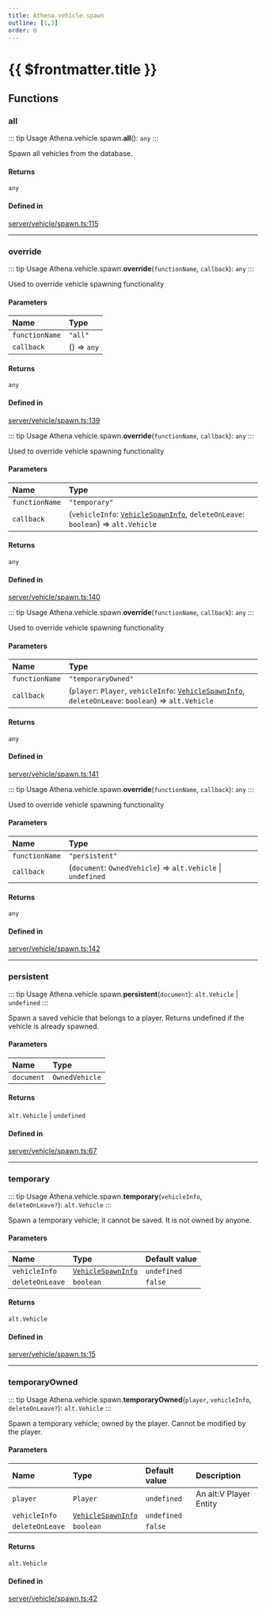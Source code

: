 ```yaml
---
title: Athena.vehicle.spawn
outline: [1,3]
order: 0
---
```


# {{ $frontmatter.title }}


## Functions

### all

::: tip Usage
Athena.vehicle.spawn.**all**(): `any`
:::

Spawn all vehicles from the database.

#### Returns

`any`

#### Defined in

[server/vehicle/spawn.ts:115](https://github.com/Stuyk/altv-athena/blob/0a4b65e/src/core/server/vehicle/spawn.ts#L115)

___

### override

::: tip Usage
Athena.vehicle.spawn.**override**(`functionName`, `callback`): `any`
:::

Used to override vehicle spawning functionality

#### Parameters

| Name | Type |
| :------ | :------ |
| `functionName` | ``"all"`` |
| `callback` | () => `any` |

#### Returns

`any`

#### Defined in

[server/vehicle/spawn.ts:139](https://github.com/Stuyk/altv-athena/blob/0a4b65e/src/core/server/vehicle/spawn.ts#L139)

::: tip Usage
Athena.vehicle.spawn.**override**(`functionName`, `callback`): `any`
:::

Used to override vehicle spawning functionality

#### Parameters

| Name | Type |
| :------ | :------ |
| `functionName` | ``"temporary"`` |
| `callback` | (`vehicleInfo`: [`VehicleSpawnInfo`](../interfaces/server_vehicle_shared_VehicleSpawnInfo.md), `deleteOnLeave`: `boolean`) => `alt.Vehicle` |

#### Returns

`any`

#### Defined in

[server/vehicle/spawn.ts:140](https://github.com/Stuyk/altv-athena/blob/0a4b65e/src/core/server/vehicle/spawn.ts#L140)

::: tip Usage
Athena.vehicle.spawn.**override**(`functionName`, `callback`): `any`
:::

Used to override vehicle spawning functionality

#### Parameters

| Name | Type |
| :------ | :------ |
| `functionName` | ``"temporaryOwned"`` |
| `callback` | (`player`: `Player`, `vehicleInfo`: [`VehicleSpawnInfo`](../interfaces/server_vehicle_shared_VehicleSpawnInfo.md), `deleteOnLeave`: `boolean`) => `alt.Vehicle` |

#### Returns

`any`

#### Defined in

[server/vehicle/spawn.ts:141](https://github.com/Stuyk/altv-athena/blob/0a4b65e/src/core/server/vehicle/spawn.ts#L141)

::: tip Usage
Athena.vehicle.spawn.**override**(`functionName`, `callback`): `any`
:::

Used to override vehicle spawning functionality

#### Parameters

| Name | Type |
| :------ | :------ |
| `functionName` | ``"persistent"`` |
| `callback` | (`document`: `OwnedVehicle`) => `alt.Vehicle` \| `undefined` |

#### Returns

`any`

#### Defined in

[server/vehicle/spawn.ts:142](https://github.com/Stuyk/altv-athena/blob/0a4b65e/src/core/server/vehicle/spawn.ts#L142)

___

### persistent

::: tip Usage
Athena.vehicle.spawn.**persistent**(`document`): `alt.Vehicle` \| `undefined`
:::

Spawn a saved vehicle that belongs to a player.
Returns undefined if the vehicle is already spawned.

#### Parameters

| Name | Type |
| :------ | :------ |
| `document` | `OwnedVehicle` |

#### Returns

`alt.Vehicle` \| `undefined`

#### Defined in

[server/vehicle/spawn.ts:67](https://github.com/Stuyk/altv-athena/blob/0a4b65e/src/core/server/vehicle/spawn.ts#L67)

___

### temporary

::: tip Usage
Athena.vehicle.spawn.**temporary**(`vehicleInfo`, `deleteOnLeave?`): `alt.Vehicle`
:::

Spawn a temporary vehicle; it cannot be saved.
It is not owned by anyone.

#### Parameters

| Name | Type | Default value |
| :------ | :------ | :------ |
| `vehicleInfo` | [`VehicleSpawnInfo`](../interfaces/server_vehicle_shared_VehicleSpawnInfo.md) | `undefined` |
| `deleteOnLeave` | `boolean` | `false` |

#### Returns

`alt.Vehicle`

#### Defined in

[server/vehicle/spawn.ts:15](https://github.com/Stuyk/altv-athena/blob/0a4b65e/src/core/server/vehicle/spawn.ts#L15)

___

### temporaryOwned

::: tip Usage
Athena.vehicle.spawn.**temporaryOwned**(`player`, `vehicleInfo`, `deleteOnLeave?`): `alt.Vehicle`
:::

Spawn a temporary vehicle; owned by the player.
Cannot be modified by the player.

#### Parameters

| Name | Type | Default value | Description |
| :------ | :------ | :------ | :------ |
| `player` | `Player` | `undefined` | An alt:V Player Entity |
| `vehicleInfo` | [`VehicleSpawnInfo`](../interfaces/server_vehicle_shared_VehicleSpawnInfo.md) | `undefined` |  |
| `deleteOnLeave` | `boolean` | `false` |  |

#### Returns

`alt.Vehicle`

#### Defined in

[server/vehicle/spawn.ts:42](https://github.com/Stuyk/altv-athena/blob/0a4b65e/src/core/server/vehicle/spawn.ts#L42)
